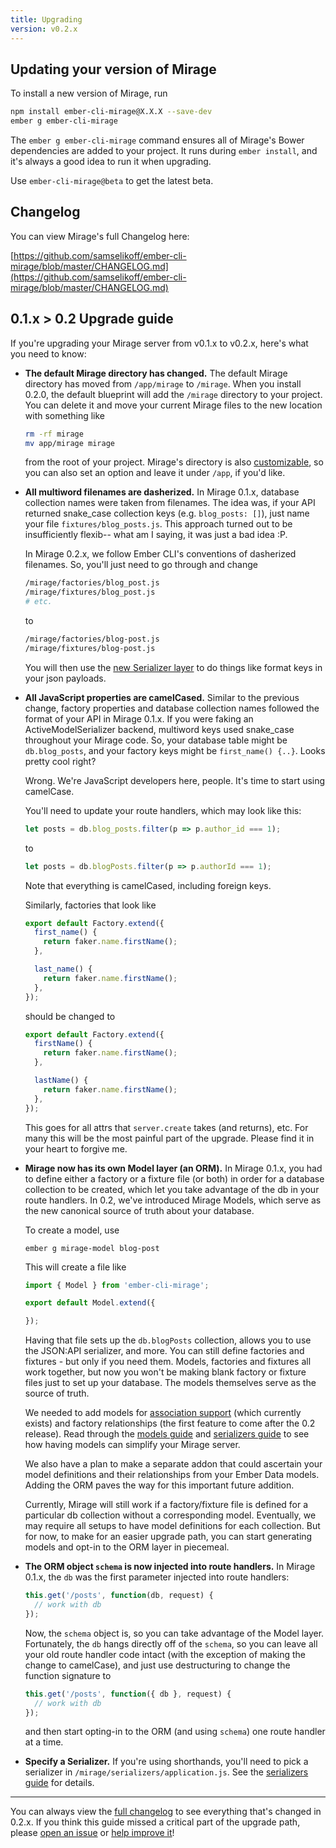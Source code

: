```yaml
---
title: Upgrading
version: v0.2.x
---
```


## Updating your version of Mirage

To install a new version of Mirage, run

```sh
npm install ember-cli-mirage@X.X.X --save-dev
ember g ember-cli-mirage
```

The `ember g ember-cli-mirage` command ensures all of Mirage's Bower dependencies are added to your project. It runs during `ember install`, and it's always a good idea to run it when upgrading.

Use `ember-cli-mirage@beta` to get the latest beta.

## Changelog

You can view Mirage's full Changelog here:

[https://github.com/samselikoff/ember-cli-mirage/blob/master/CHANGELOG.md](https://github.com/samselikoff/ember-cli-mirage/blob/master/CHANGELOG.md)

## 0.1.x > 0.2 Upgrade guide

If you're upgrading your Mirage server from v0.1.x to v0.2.x, here's what you need to know:

  - **The default Mirage directory has changed.** The default Mirage directory has moved from `/app/mirage` to `/mirage`. When you install 0.2.0, the default blueprint will add the `/mirage` directory to your project. You can delete it and move your current Mirage files to the new location with something like

    ```sh
    rm -rf mirage
    mv app/mirage mirage
    ```

    from the root of your project. Mirage's directory is also [customizable](http://localhost:4000/docs/v0.2.x/configuration/#directory), so you can also set an option and leave it under `/app`, if you'd like.

  - **All multiword filenames are dasherized.** In Mirage 0.1.x, database collection names were taken from filenames. The idea was, if your API returned snake_case collection keys (e.g. `blog_posts: []`), just name your file `fixtures/blog_posts.js`. This approach turned out to be insufficiently flexib-- what am I saying, it was just a bad idea :P.

    In Mirage 0.2.x, we follow Ember CLI's conventions of dasherized filenames. So, you'll just need to go through and change

    ```sh
    /mirage/factories/blog_post.js
    /mirage/fixtures/blog_post.js
    # etc.
    ```

    to

    ```sh
    /mirage/factories/blog-post.js
    /mirage/fixtures/blog-post.js
    ```

    You will then use the [new Serializer layer](../serializers) to do things like format keys in your json payloads.

  - **All JavaScript properties are camelCased.** Similar to the previous change, factory properties and database collection names followed the format of your API in Mirage 0.1.x. If you were faking an ActiveModelSerializer backend, multiword keys used snake_case throughout your Mirage code. So, your database table might be `db.blog_posts`, and your factory keys might be `first_name() {..}`. Looks pretty cool right?

    Wrong. We're JavaScript developers here, people. It's time to start using camelCase.

    You'll need to update your route handlers, which may look like this:

    ```js
    let posts = db.blog_posts.filter(p => p.author_id === 1);
    ```

    to

    ```js
    let posts = db.blogPosts.filter(p => p.authorId === 1);
    ```

    Note that everything is camelCased, including foreign keys.

    Similarly, factories that look like

    ```js
    export default Factory.extend({
      first_name() {
        return faker.name.firstName();
      },

      last_name() {
        return faker.name.firstName();
      },
    });
    ```

    should be changed to

    ```js
    export default Factory.extend({
      firstName() {
        return faker.name.firstName();
      },

      lastName() {
        return faker.name.firstName();
      },
    });
    ```

    This goes for all attrs that `server.create` takes (and returns), etc. For many this will be the most painful part of the upgrade. Please find it in your heart to forgive me.

  - **Mirage now has its own Model layer (an ORM).** In Mirage 0.1.x, you had to define either a factory or a fixture file (or both) in order for a database collection to be created, which let you take advantage of the db in your route handlers. In 0.2, we've introduced Mirage Models, which serve as the new canonical source of truth about your database.

    To create a model, use

    ```
    ember g mirage-model blog-post
    ```

    This will create a file like

    ```js
    import { Model } from 'ember-cli-mirage';

    export default Model.extend({

    });
    ```

    Having that file sets up the `db.blogPosts` collection, allows you to use the JSON:API serializer, and more. You can still define factories and fixtures - but only if you need them. <!-- not yet! in 0.6.0 For instance, given the model above, `server.create('blog-post')` would create a blank `blog-post` model. You could then make a factory for models that need more customization. --> Models, factories and fixtures all work together, but now you won't be making blank factory or fixture files just to set up your database. The models themselves serve as the source of truth.

    We needed to add models for [association support](../models/#associations) (which currently exists) and factory relationships (the first feature to come after the 0.2 release). Read through the [models guide](../models) and [serializers guide](../serializers) to see how having models can simplify your Mirage server.

    We also have a plan to make a separate addon that could ascertain your model definitions and their relationships from your Ember Data models. Adding the ORM paves the way for this important future addition.

    Currently, Mirage will still work if a factory/fixture file is defined for a particular db collection without a corresponding model. Eventually, we may require all setups to have model definitions for each collection. But for now, to make for an easier upgrade path, you can start generating models and opt-in to the ORM layer in piecemeal.

- **The ORM object `schema` is now injected into route handlers.** In Mirage 0.1.x, the `db` was the first parameter injected into route handlers:

  ```js
  this.get('/posts', function(db, request) {
    // work with db
  });
  ```

  Now, the `schema` object is, so you can take advantage of the Model layer. Fortunately, the `db` hangs directly off of the `schema`, so you can leave all your old route handler code intact (with the exception of making the change to camelCase), and just use destructuring to change the function signature to

  ```js
  this.get('/posts', function({ db }, request) {
    // work with db
  });
  ```

  and then start opting-in to the ORM (and using `schema`) one route handler at a time.
  
- **Specify a Serializer.** If you're using shorthands, you'll need to pick a serializer in `/mirage/serializers/application.js`. See the [serializers guide](../serializers) for details.

---

You can always view the [full changelog](https://github.com/samselikoff/ember-cli-mirage/blob/master/CHANGELOG.md) to see everything that's changed in 0.2.x. If you think this guide missed a critical part of the upgrade path, please [open an issue](https://github.com/samselikoff/ember-cli-mirage/issues/new) or [help improve it](https://github.com/samselikoff/ember-cli-mirage/edit/gh-pages/docs/v0.2.x/upgrading.md)!
